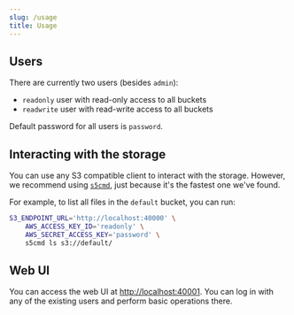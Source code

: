 ```yaml
---
slug: /usage
title: Usage
---
```


## Users

There are currently two users (besides `admin`):

- `readonly` user with read-only access to all buckets
- `readwrite` user with read-write access to all buckets

Default password for all users is `password`.

## Interacting with the storage

You can use any S3 compatible client to interact with the storage.
However, we recommend using [`s5cmd`](https://github.com/peak/s5cmd),
just because it's the fastest one we've found.

For example, to list all files in the `default` bucket, you can run:

```sh
S3_ENDPOINT_URL='http://localhost:40000' \
    AWS_ACCESS_KEY_ID='readonly' \
    AWS_SECRET_ACCESS_KEY='password' \
    s5cmd ls s3://default/
```

## Web UI

You can access the web UI at [http://localhost:40001](http://localhost:40001).
You can log in with any of the existing users and perform basic operations there.
